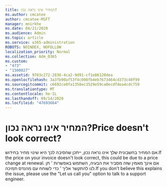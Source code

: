 ```yaml
---
title: המחיר אינו נראה נכון?
ms.author: cmcatee
author: cmcatee-MSFT
manager: mnirkhe
ms.date: 04/21/2020
ms.audience: Admin
ms.topic: article
ms.service: o365-administration
ROBOTS: NOINDEX, NOFOLLOW
localization_priority: Normal
ms.collection: Adm_O365
ms.custom:
- "473"
- "1500027"
ms.assetid: 9703c272-2836-4ca2-9d91-cf1e86120dea
ms.openlocfilehash: 3a3fb90af53f4c098fb4eb7673464cd373c40f99
ms.sourcegitcommit: c6692ce0fa1358ec3529e59ca0ecdfdea4cdc759
ms.translationtype: MT
ms.contentlocale: he-IL
ms.lasthandoff: 09/14/2020
ms.locfileid: "47693664"
---
```

# <a name="price-doesnt-look-correct"></a><span data-ttu-id="41fd2-102">המחיר אינו נראה נכון?</span><span class="sxs-lookup"><span data-stu-id="41fd2-102">Price doesn't look correct?</span></span>

<span data-ttu-id="41fd2-103">אם המחיר בחשבונית שלך אינו נראה נכון, ייתכן שהסיבה לכך היא שינוי מחיר בחידוש.</span><span class="sxs-lookup"><span data-stu-id="41fd2-103">If the price on your invoice doesn't look correct, this could be due to a price change at renewal.</span></span> <span data-ttu-id="41fd2-104">אם אינך מאמין שזה מסביר את הבעיה, השתמש באפשרות ' תן לנו להתקשר אליך ' כדי לשוחח עם מהנדס תמיכה.</span><span class="sxs-lookup"><span data-stu-id="41fd2-104">If you don't believe this explains the issue, please use the "Let us call you" option to talk to a support engineer.</span></span>